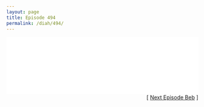 ```yaml
---
layout: page
title: Episode 494
permalink: /diah/494/
---
```


<iframe allowfullscreen="true" frameborder="0" style="width:100%;" marginheight="0" marginwidth="0" mozallowfullscreen="true" scrolling="NO" src="//gdriveplayer.us/embed2.php?link=oD7ak%252BqHRVjaBbO%252BDV1bhQy%252BdBu8btqEJZ%252F2wRaXXOY0hPylqy4rRs5Q1ZAmLvVvNXYuItQMlFviGsIEvfT6BflyXVYyK72IHy3%252FuD0GIo2yoF%252FZ44kl7OQyNQzZ0hpvLI%252BVzKAe5A5kPwt9G4xbAM%252BFc%252Bpjd9zmj1w1YzW%252BRE5BpZ%252F%252By34cfLb4euxw4iJkQBsPhAR2b6asrhAjk7Rf6d&amp;no_adult=yes" webkitallowfullscreen="true"></iframe>

<div align="right">[ <a href="/diah/495/">Next Episode Beb</a> ]</div>

